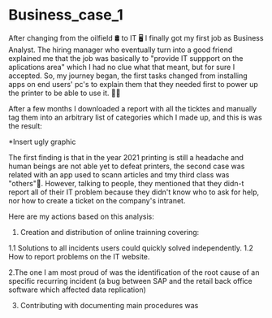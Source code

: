 # Business_case_1

After changing from the oilfield 🛢️ to IT 🖥️ I finally got my first job as Business Analyst. The hiring manager who eventually turn into a good friend explained me that the job was basically to "provide IT suppport on the aplications area" which I had no clue what that meant, but for sure I accepted. So, my journey began, the first tasks changed from installing apps on end users' pc's to explain them that they needed first to power up the printer to be able to use it. 🤦‍♂️

After a few months I downloaded a report with all the ticktes and manually tag them into an arbitrary list of categories which I made up, and this is was the result: 

*Insert ugly graphic

The first finding is that in the year 2021 printing is still a headache and human beings are not able yet to defeat printers, the second case was related with an app used to scann articles and tmy third class was "others"🤡. However, talking to people, they mentioned that they didn-t report all of their IT problem because they didn't know who to ask for help, nor how to create a ticket on the company's intranet.

Here are my actions based on this analysis:

1. Creation and distribution of online trainning covering:

1.1 Solutions to all incidents users could quickly solved independently.
1.2 How to report problems on the IT website. 

2.The one I am most proud of was the identification of the root cause of an specific recurring incident (a bug between SAP and the retail back office software which affected data replication) 

3. Contributing with documenting main procedures was  
